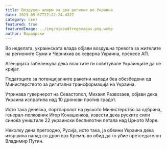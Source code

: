 ```yaml
---
title: Воздушен аларм за два региони во Украина
date: 2023-05-07T22:22:24.432Z
category: свет
featured: true
featuredImage: ../img/njapadtregovagas.png.webp
author: Вардарски
---
```


Во неделата, украинската влада објави воздушна тревога за жителите на регионите Суми и Чернихив во северна Украина, пренесе АП.

Агенцијата забележува дека властите ги советувале Украинците да се кријат.

Податоците за потенцијалните ракетни напади беа обезбедени од Министерството за дигитална трансформација на Украина.

Утринава гувернерот на Севастопол, Михаил Развозаев, објави дека Украина испратила над 10 дронови против градот.

Исто така денеска, портпаролот на руското Министерство за одбрана, генерал-полковник Игор Конашенков, извести дека руските сили синоќа уништиле 22 украински беспилотни летала над Црното Море.

Неколку дена претходно, Русија, исто така, ја обвини Украина дека извршила напад со дрон врз Кремљ во обид да го убие претседателот Владимир Путин.
